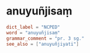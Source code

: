 # anuyuñjisaṃ

``` toml
dict_label = "NCPED"
word = "anuyuñjisaṃ"
grammar_comment = "pr. 3 sg."
see_also = ["anuyuñjiyati"]
```

